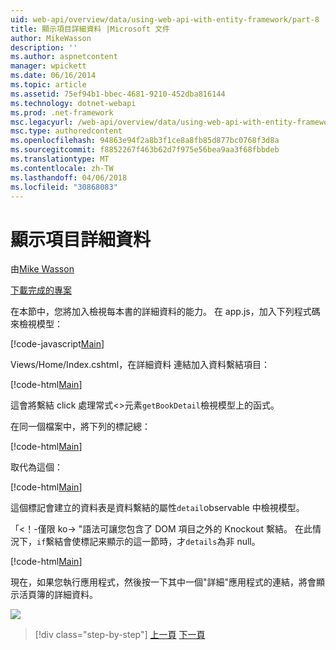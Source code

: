 ```yaml
---
uid: web-api/overview/data/using-web-api-with-entity-framework/part-8
title: 顯示項目詳細資料 |Microsoft 文件
author: MikeWasson
description: ''
ms.author: aspnetcontent
manager: wpickett
ms.date: 06/16/2014
ms.topic: article
ms.assetid: 75ef94b1-bbec-4681-9210-452dba816144
ms.technology: dotnet-webapi
ms.prod: .net-framework
msc.legacyurl: /web-api/overview/data/using-web-api-with-entity-framework/part-8
msc.type: authoredcontent
ms.openlocfilehash: 94863e94f2a8b3f1ce8a8fb85d877bc0768f3d8a
ms.sourcegitcommit: f8852267f463b62d7f975e56bea9aa3f68fbbdeb
ms.translationtype: MT
ms.contentlocale: zh-TW
ms.lasthandoff: 04/06/2018
ms.locfileid: "30868083"
---
```

<a name="display-item-details"></a>顯示項目詳細資料
====================
由[Mike Wasson](https://github.com/MikeWasson)

[下載完成的專案](https://github.com/MikeWasson/BookService)

在本節中，您將加入檢視每本書的詳細資料的能力。 在 app.js，加入下列程式碼來檢視模型：

[!code-javascript[Main](part-8/samples/sample1.js)]

Views/Home/Index.cshtml，在詳細資料 連結加入資料繫結項目：

[!code-html[Main](part-8/samples/sample2.html?highlight=5)]

這會將繫結 click 處理常式&lt;&gt;元素`getBookDetail`檢視模型上的函式。

在同一個檔案中，將下列的標記總：

[!code-html[Main](part-8/samples/sample3.html)]

取代為這個：

[!code-html[Main](part-8/samples/sample4.html)]

這個標記會建立的資料表是資料繫結的屬性`detail`observable 中檢視模型。

「&lt;！-僅限 ko-&gt; &quot;語法可讓您包含了 DOM 項目之外的 Knockout 繫結。 在此情況下，`if`繫結會使標記来顯示的這一節時，才`details`為非 null。

[!code-html[Main](part-8/samples/sample5.html)]

現在，如果您執行應用程式，然後按一下其中一個&quot;詳細&quot;應用程式的連結，將會顯示活頁簿的詳細資料。

[![](part-8/_static/image2.png)](part-8/_static/image1.png)

> [!div class="step-by-step"]
> [上一頁](part-7.md)
> [下一頁](part-9.md)
